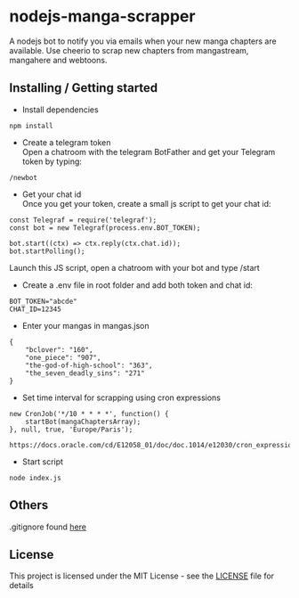 # nodejs-manga-scrapper

A nodejs bot to notify you via emails when your new manga chapters are available.
Use cheerio to scrap new chapters from mangastream, mangahere and webtoons.

## Installing / Getting started

* Install dependencies

```shell
npm install
```

* Create a telegram token<br/>
Open a chatroom with the telegram BotFather and get your Telegram token by typing:
```shell
/newbot
```

* Get your chat id<br/>
Once you get your token, create a small js script to get your chat id:
```shell
const Telegraf = require('telegraf');
const bot = new Telegraf(process.env.BOT_TOKEN);

bot.start((ctx) => ctx.reply(ctx.chat.id));
bot.startPolling();
```
Launch this JS script, open a chatroom with your bot and type /start

* Create a .env file in root folder and add both token and chat id:

```shell
BOT_TOKEN="abcde"
CHAT_ID=12345
```

* Enter your mangas in mangas.json

```shell
{
    "bclover": "160",
    "one_piece": "907",
    "the-god-of-high-school": "363",
    "the_seven_deadly_sins": "271"
}
```

* Set time interval for scrapping using cron expressions

```shell
new CronJob('*/10 * * * *', function() {
    startBot(mangaChaptersArray);
}, null, true, 'Europe/Paris');
```

```shell
https://docs.oracle.com/cd/E12058_01/doc/doc.1014/e12030/cron_expressions.htm
```

* Start script

```shell
node index.js
```

## Others

.gitignore found [here](https://github.com/wearehive/project-guidelines)

## License

This project is licensed under the MIT License - see the [LICENSE](LICENSE) file for details
